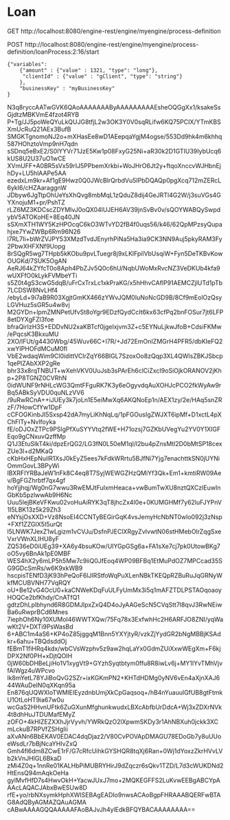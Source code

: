 # Loan

GET http://localhost:8080/engine-rest/engine/myengine/process-definition

POST http://localhost:8080/engine-rest/engine/myengine/process-definition/loanProcess:2:16/start

	{"variables":
		{"amount" : {"value" : 1321, "type": "long"},
		 "clientId" : {"value" : "gClient", "type": "string"}
		},
		"businessKey" : "myBusinessKey"
    }




N3q8ryccAATwGVK6QAoAAAAAAAByAAAAAAAAAEsheOQGgXx1/ksakeSsGjdtzMBKVmE4fzot4RYB
P+Tg/JJ5poWeQYuLkQUJG8tfjL2w3OK3Y0V0sqRLifw6KQ75PCIX/YTmKBSXmUcRuQ21AEx3BufB
SMGKTgnomoNJ2o+mXHasEe8wD1AEepqaYgjM4ogse/553Dd9hk4m6khhq587HOhztoVmp9nH7qdn
sSDnq5eBxE2/S0lYYVr71JzE5Kw1p08FxyG25Ni+aR30k2D1GTIU39IybUcq6kUS8U2U37uO1wCE
XVmUFF+A0BR5sVx59rIJ5PPbemXrkbi+WoJHrO6Jt2y+ftqoXnccvWJHbnEjhDy+LU5hlAAPe5AA
ezedxLm9kr+Af1gE9Hwz0Q0JWcBlrQrbdVu5IPbDQAQp0pgXcq712mZERcL6ykI6/cHZAaraggnW
JDbyw6JgTtpOhUeYsXhQvg8mbMqL1zQduZ8dij4GeJRTl4G2W/j3suVGs4GYXnojuM1+pr/PshTZ
rLZ6MZ3KDCscZDYMlvJ0oQX04lUJEH6AV39jnSvBv0v/sQOYWABQySwpdybV5ATOKoHE+8Eq40JN
sSXmXTH1WY5KzHPOcqC6kO3WTvYD2fB4f0uqs56/k46/62QpMPzsyQupahjxe7YwZWBp6Rm96N26
l7RL7Ii+bWrZVJPY53XMzdTvdJEnyrhPiNa5Ha3ia9CK3NN9Auj5pkyRAM3Fy2PbwXHFXNf9Uopg
8rSQgR5wg7THpb5kKObu9pvLTuegr8j9xLKlFpilVbUsqiW+Fyn5DeTKBvKowOUGKd/7SUK5OgAN
AeRJ64kZYfcT0o8Aph4PbZJv5Q0c6hU/NqbUWoMxRvcNZ3VeDKUb4kfa9wUXFfO0kLykFVMbeYTi
s5Z0t4gS3cwG5dqB/uFrCxTrxLc1xkPraKG/x5hHhvCAflP91AEMCZjlUTd1pTb7LCDSW8NvLHf4
/ebyLd+9i7aB9R03XgjtGmKX466zYWvJQM0IuNoNcGD9B/8Cf9mEolOzQsyLGVHuz5sGR5u4w8vj
M2GYDn+lpmZMNPetUfvSt8oYgr9EDzfQydCcIt6kx63cfPq2bnFOSur7jt6LFP8etDYXgFZl3foe
bfraQirIzH3S+EDDvNU2xaKBTcf0jgeIxjvm3Z+c5EYNuLjkwJfoB+CdsiFKMw/ePqcsK3BkxuMU
2XO/lFUt/g4430Wbg/45Wuv66C+I7R/+Jd72EmOnIZMGrH4PFR5/dbKIeFQ2xwYIPHOFdMCuM0fl
VbE2wdaqWim9Cl0idittVClrZqY66BIGL7SzoxOo8zQqp3XL4QWlsZBKJSbcp1qePlZAbXXP2gRe
bhr33x8rqTNBUT+wXehVKV0UuJsb3sPArEh6clCiZxcI9oSiOjkORANOV2jKhp+2P8TGNZ0CVRhN
0idWUNF9rNHLcWG3QmtFFguRK7K3y6eOgyvdqAuXOHJcPCO2fkWyAw9rBq5ABkSyVDU0quNLzVV6
/9uRwRCnA++iJUEy3k7joLn1E5eiMwXq6AKQNoEp1n/AEX1zy/2e/HAq5snZRzF/7HowCfYw1DpF
cCFOGKinbJI5Sxsp42dA7myLiKhNqLq/1pFGOusIgZWJXT6ipMf+D1xctL4pXChFlTy+Nvlfoyka
fE/oDJOxZTPc9PSlgPfXuSYYVtq2fWE+H71ozsj7GZKbUVegYu2YV0Y1XIGFEqo9gCNxuvQzffMp
Q1J3EtuSlkT4ki/dpzErQG2/LG3fN0L50eM1qI/l2bu4pZnsMtl2D0bMtSP18cexZUe3I+d2MKaQ
cKbHxHEpNuilR1XsJ0kEyZ5ees7kFdkWRrtu5BJfNi7Yjg7enachttkSN0jUYNiOmmGovL3BPyWi
lBXRFIYRBaJeW1nFk8C4eq8T7SyjWEWGZHzQMiYf3Qk+Em1+kmtiRW09Aev/BgFGZhrbtf7qx4gf
hoYjjhqj/Wg0nG7wwu3RwEMJtFuIxmHeaca+vwBumTwXU8nztQXCzlEuwInGbKb5pzlwwAb9H6Nc
Uuu5IejBKeVFKwu02voHuAiRYK3qT8jhcZx4I0e+0KUMGHMf7y62luFJYPnV1I5LBK13z5k29Zh3
eNYsjOsXXD+Vz8NsoEI4CCNTyBEGirGqK4vsJemyHcNbNT0wlo092j3zNsp+FXf1ZZGIX5I5urQt
l5LNWK7JexZ1wLgizm1vCVJu/DsfnPJEClXRgyZvIvwtN06stHMebOlrZqgSxeVxrVWnXLIHU8yF
ZQ536eD0iUEg39+XA6y4bsuKOw/UIYGpGSg6a+FA1sXe7cj7pk0UtowBKg7oO5vy6BnAk1pE0MBF
WES4hX2y6mLP5h5Mw7c9iiQ0JfEoq4WP09BFBq1EtMuPdOZ7MPCcad35SG9GDcSmRs/w6K9xkWB9
hscpisTENfD3jK93hPeQoF6lJlRStfoWqPuXLenNBkTKEQpRZBuRuJqGRNyWkfMCUBVNH77VqRQY
oU+Be12vG4OcU0+kaCNWeKDqFuULFyUmMx3i5q1mAFZTDLPSTAOqoaoyHOQCe2bfKhdy/CnATfQ1
gdtzDhLplbhynd6R8GDMJlpxZxQ4D4oJyAAGeScN5CVqStt7l8qvJ3RwNEiwBa6uRwprBCd6Mnes
7iephOh6Ny10XUMoI46WWTXQw/75Fq78x3ExfwhHc2H6ARFJO8ZNI/yqWawKt2V+DXTi9PsWasBd
6+ABC1m4aS6+KP4oZ85jggqM1Bnn5YXYjtyR/vzkZjYydGR2bNgMBBjKSAdkr+6ahu+TBQdsddOj
fEBmT1fiHRq4kdx/wbCVsWzphv5z9aw2hqLaYx0GdmZUiXxwWEgXm+F6kjDPX2Nf0PH+xDjtQOIH
0jW60bDHBeLjiHo1V1xygVt9+GYzhSyqtbtym0ffu8R8iwLv6j+MY1lYvTMhVjvfAIWgz4uWPcvo
lk8mYetL78YJiBoQvG2SZr+ixKGKmPN2+KHTdHDMg0yNV6vEn4aXjnXAJ644WAuDeIN0qXKqn95a
En876qUQWXloTWMlEIEyzdnbUmjXkCpGaqsoq+/hB4nYuauulGfUB8gtFtmkU1OtLoHT9ia67w0u
wcGaS2HHvnUFtk6ZuGXunMfghunkwudxLBXcAbfbUrDdcA+Wj3xZDXrNVk4t8dhHuJTDUMafEMyZ
zOFO+4kHIZEZXXhJjrVyvh/YWRkQzO2lXpwmSKDy3r1AhNBXuh0jckk3XCmLckuB7RPVfZSHgIii
aXvANn6BbEKAV0EDAC4dqDjaz2/V80CvPOVApDMAGU78EDoGb7y8uUUoeWsdLr7bBjNcaYHIvZxQ
Gmh4fl6dm8ZCwE1rF/G7cRfcUihkGYSHQR8tqXj6Ran+0Wj1dYoxzZkrHVvLVb2kVnJHlGL6BkaD
zMi4Z0q+1nnRe01KALHbPiMUBRYHirJ9dZqczr6sQkv1TZD/L7d3cWUKDNd2HtEnsQ94mAqkOeHa
gylMvfHfD7s4HwvOkH+YacwJUxJ7mo+2MQKEGFFS2LuKvwEEBgABCYpAAAcLAQACJAbxBwESUw8D
rfE+yo/rbNXsymkHphXWISEBAgEADIo9nwsACAoBgpFHRAAABQERFwBTAG8AdQByAGMAZQAuAGMA
cABwAAAAGQQAAAAAFAoBAJvJh4ylEdkBFQYBACAAAAAAAA==


